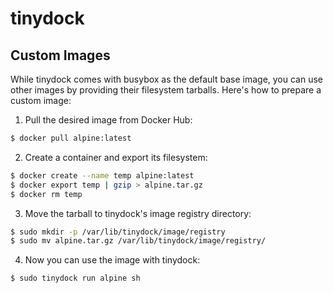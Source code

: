 # tinydock

## Custom Images

While tinydock comes with busybox as the default base image, you can use other images by providing their filesystem tarballs. Here's how to prepare a custom image:

1. Pull the desired image from Docker Hub:
```bash
$ docker pull alpine:latest
```

2. Create a container and export its filesystem:
```bash
$ docker create --name temp alpine:latest
$ docker export temp | gzip > alpine.tar.gz
$ docker rm temp
```

3. Move the tarball to tinydock's image registry directory:
```bash
$ sudo mkdir -p /var/lib/tinydock/image/registry
$ sudo mv alpine.tar.gz /var/lib/tinydock/image/registry/
```

4. Now you can use the image with tinydock:
```bash
$ sudo tinydock run alpine sh
```
